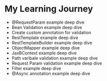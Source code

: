 # My Learning Journey

* @RequestParam example deep dive
* Bean Validation example deep dive
* Create custom annotation for validation
* RestTemplate example deep dive
* RestTemplateBuilder example deep dive
* ObjectMapper example deep dive
* JaxBContext example deep dive
* Path varibale validation example deep dive
* Request Param validation example deep dive
* Filter example deep dive
* @Async annotation example deep dive
